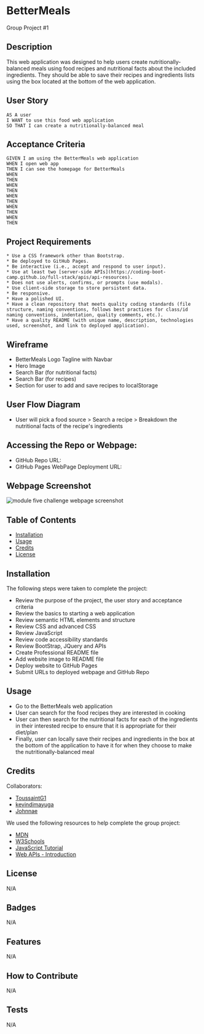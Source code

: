 # BetterMeals

Group Project #1

## Description

This web application was designed to help users create nutritionally-balanced meals using food recipes and nutritional facts about the included ingredients. They should be able to save their recipes and ingredients lists using the box located at the bottom of the web application.

## User Story

```
AS A user
I WANT to use this food web application
SO THAT I can create a nutritionally-balanced meal
```

## Acceptance Criteria

```
GIVEN I am using the BetterMeals web application
WHEN I open web app
THEN I can see the homepage for BetterMeals
WHEN
THEN
WHEN
THEN
WHEN
THEN
WHEN
THEN
WHEN
THEN
```

## Project Requirements

```
* Use a CSS framework other than Bootstrap.
* Be deployed to GitHub Pages.
* Be interactive (i.e., accept and respond to user input).
* Use at least two [server-side APIs](https://coding-boot-camp.github.io/full-stack/apis/api-resources).
* Does not use alerts, confirms, or prompts (use modals).
* Use client-side storage to store persistent data.
* Be responsive.
* Have a polished UI.
* Have a clean repository that meets quality coding standards (file structure, naming conventions, follows best practices for class/id naming conventions, indentation, quality comments, etc.).
* Have a quality README (with unique name, description, technologies used, screenshot, and link to deployed application).
```

## Wireframe

- BetterMeals Logo Tagline with Navbar
- Hero Image
- Search Bar (for nutritional facts)
- Search Bar (for recipes)
- Section for user to add and save recipes to localStorage

## User Flow Diagram

- User will pick a food source > Search a recipe > Breakdown the nutritional facts of the recipe's ingredients

## Accessing the Repo or Webpage:

- GitHub Repo URL:
- GitHub Pages WebPage Deployment URL:

## Webpage Screenshot

![module five challenge webpage screenshot](./assets/images/kevindimayuga.github.io_module-five-challenge.png)

## Table of Contents

- [Installation](#installation)
- [Usage](#usage)
- [Credits](#credits)
- [License](#license)

## Installation

The following steps were taken to complete the project:
- Review the purpose of the project, the user story and acceptance criteria
- Review the basics to starting a web application
- Review semantic HTML elements and structure
- Review CSS and advanced CSS
- Review JavaScript
- Review code accessibility standards
- Review BootStrap, JQuery and APIs
- Create Professional README file
- Add website image to README file
- Deploy website to GitHub Pages
- Submit URLs to deployed webpage and GitHub Repo

## Usage

- Go to the BetterMeals web application
- User can search for the food recipes they are interested in cooking
- User can then search for the nutritional facts for each of the ingredients in their interested recipe to ensure that it is appropriate for their diet/plan
- Finally, user can locally save their recipes and ingredients in the box at the bottom of the application to have it for when they choose to make the nutritionally-balanced meal

## Credits

Collaborators:
- [ToussaintG1](https://github.com/ToussaintG1)
- [kevindimayuga](https://github.com/kevindimayuga)
- [Johnnae](https://github.com/Johnnae)

We used the following resources to help complete the group project:

- [MDN](https://developer.mozilla.org/en-US/)
- [W3Schools](https://www.w3schools.com/)
- [JavaScript Tutorial](https://www.w3schools.com/js/)
- [Web APIs - Introduction](https://www.w3schools.com/js/js_api_intro.asp)

## License

N/A

## Badges

N/A

## Features

N/A

## How to Contribute

N/A

## Tests

N/A